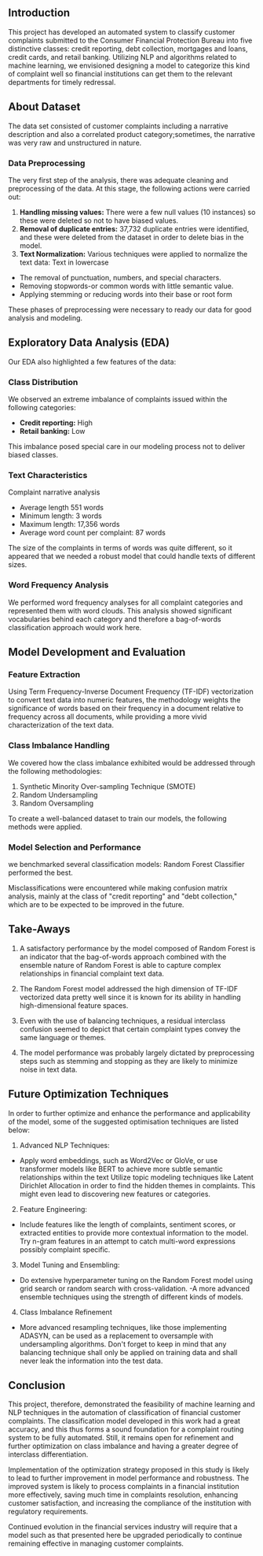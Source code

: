 ## Introduction

This project has developed an automated system to classify customer complaints submitted to the Consumer Financial Protection Bureau into five distinctive classes: credit reporting, debt collection, mortgages and loans, credit cards, and retail banking. Utilizing NLP and algorithms related to machine learning, we envisioned designing a model to categorize this kind of complaint well so financial institutions can get them to the relevant departments for timely redressal.

## About Dataset
The data set consisted of customer complaints including a narrative description and also a correlated product category;sometimes, the narrative was very raw and unstructured in nature.

### Data Preprocessing

The very first step of the analysis, there was adequate cleaning and preprocessing of the data. At this stage, the following actions were carried out:

1. **Handling missing values:** There were a few null values (10 instances) so these were deleted so not to have biased values.
2. **Removal of duplicate entries:** 37,732 duplicate entries were identified, and these were deleted from the dataset in order to delete bias in the model.
3. **Text Normalization:** Various techniques were applied to normalize the text data:
Text in lowercase
- The removal of punctuation, numbers, and special characters.
- Removing stopwords-or common words with little semantic value.
- Applying stemming or reducing words into their base or root form

These phases of preprocessing were necessary to ready our data for good analysis and modeling.

## Exploratory Data Analysis (EDA)
Our EDA also highlighted a few features of the data:
### Class Distribution

We observed an extreme imbalance of complaints issued within the following categories:

- **Credit reporting:** High
- **Retail banking:** Low

This imbalance posed special care in our modeling process not to deliver biased classes.

### Text Characteristics

Complaint narrative analysis

- Average length 551 words
- Minimum length: 3 words
- Maximum length: 17,356 words
- Average word count per complaint: 87 words

The size of the complaints in terms of words was quite different, so it appeared that we needed a robust model that could handle texts of different sizes.

### Word Frequency Analysis

We performed word frequency analyses for all complaint categories and represented them with word clouds. This analysis showed significant vocabularies behind each category and therefore a bag-of-words classification approach would work here.

## Model Development and Evaluation

### Feature Extraction

Using Term Frequency-Inverse Document Frequency (TF-IDF) vectorization to convert text data into numeric features, the methodology weights the significance of words based on their frequency in a document relative to frequency across all documents, while providing a more vivid characterization of the text data.

### Class Imbalance Handling

We covered how the class imbalance exhibited would be addressed through the following methodologies:

1. Synthetic Minority Over-sampling Technique (SMOTE)
2. Random Undersampling
3. Random Oversampling

To create a well-balanced dataset to train our models, the following methods were applied.

### Model Selection and Performance

we benchmarked several classification models:
Random Forest Classifier performed the best.

Misclassifications were encountered while making confusion matrix analysis, mainly at the class of "credit reporting" and "debt collection," which are to be expected to be improved in the future.

## Take-Aways

1. A satisfactory performance by the model composed of Random Forest is an indicator that the bag-of-words approach combined with the ensemble nature of Random Forest is able to capture complex relationships in financial complaint text data.

2. The Random Forest model addressed the high dimension of TF-IDF vectorized data pretty well since it is known for its ability in handling high-dimensional feature spaces.

3. Even with the use of balancing techniques, a residual interclass confusion seemed to depict that certain complaint types convey the same language or themes.

4. The model performance was probably largely dictated by preprocessing steps such as stemming and stopping as they are likely to minimize noise in text data.

## Future Optimization Techniques

In order to further optimize and enhance the performance and applicability of the model, some of the suggested optimisation techniques are listed below:

1. Advanced NLP Techniques:
- Apply word embeddings, such as Word2Vec or GloVe, or use transformer models like BERT to achieve more subtle semantic relationships within the text
   Utilize topic modeling techniques like Latent Dirichlet Allocation in order to find the hidden themes in complaints. This might even lead to discovering new features or categories.

2. Feature Engineering:
- Include features like the length of complaints, sentiment scores, or extracted entities to provide more contextual information to the model.
   Try n-gram features in an attempt to catch multi-word expressions possibly complaint specific.

3. Model Tuning and Ensembling:
- Do extensive hyperparameter tuning on the Random Forest model using grid search or random search with cross-validation.
-A more advanced ensemble techniques using the strength of different kinds of models.

4. Class Imbalance Refinement
- More advanced resampling techniques, like those implementing ADASYN, can be used as a replacement to oversample with undersampling algorithms. Don't forget to keep in mind that any balancing technique shall only be applied on training data and shall never leak the information into the test data.

## Conclusion

This project, therefore, demonstrated the feasibility of machine learning and NLP techniques in the automation of classification of financial customer complaints. The classification model developed in this work had a great accuracy, and this thus forms a sound foundation for a complaint routing system to be fully automated. Still, it remains open for refinement and further optimization on class imbalance and having a greater degree of interclass differentiation.

Implementation of the optimization strategy proposed in this study is likely to lead to further improvement in model performance and robustness. The improved system is likely to process complaints in a financial institution more effectively, saving much time in complaints resolution, enhancing customer satisfaction, and increasing the compliance of the institution with regulatory requirements.

Continued evolution in the financial services industry will require that a model such as that presented here be upgraded periodically to continue remaining effective in managing customer complaints.